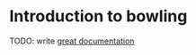 # Introduction to bowling

TODO: write [great documentation](http://jacobian.org/writing/great-documentation/what-to-write/)
